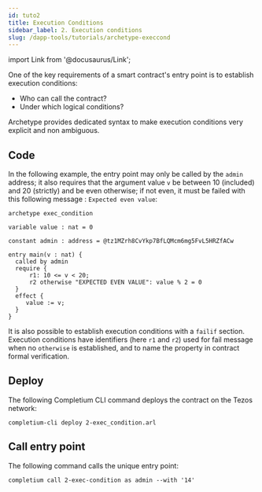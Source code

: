 ```yaml
---
id: tuto2
title: Execution Conditions
sidebar_label: 2. Execution conditions
slug: /dapp-tools/tutorials/archetype-execcond
---
```



import Link from '@docusaurus/Link';

One of the key requirements of a smart contract's entry point is to establish execution conditions:
* Who can call the contract?
* Under which logical conditions?

Archetype provides dedicated syntax to make execution conditions very explicit and non ambiguous.

## Code

In the following example, the entry point may only be called by the `admin` address; it also requires that the argument value `v` be between 10 (included) and 20 (strictly) and be even otherwise; if not even, it must be failed with this following message : `Expected even value`:

```archetype {8,10,11}
archetype exec_condition

variable value : nat = 0

constant admin : address = @tz1MZrh8CvYkp7BfLQMcm6mg5FvL5HRZfACw

entry main(v : nat) {
  called by admin
  require {
      r1: 10 <= v < 20;
      r2 otherwise "EXPECTED EVEN VALUE": value % 2 = 0
  }
  effect {
     value := v;
  }
}
```

It is also possible to establish execution conditions with a `failif` section.
Execution conditions have identifiers (here `r1` and `r2`) used for fail message when no `otherwise` is established, and to name the property in contract formal verification.

## Deploy

The following <Link to='/docs/dapp-tools/completium-cli'>Completium CLI</Link> command deploys the contract on the Tezos network:

```
completium-cli deploy 2-exec_condition.arl
```

## Call entry point

The following command calls the unique entry point:

```
completium call 2-exec-condition as admin --with '14'
```

